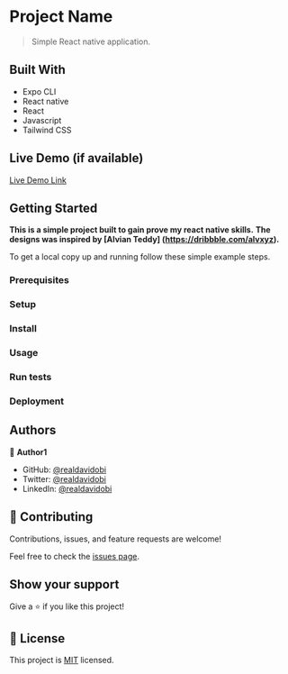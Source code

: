 # Project Name

> Simple React native application.

## Built With

- Expo CLI
- React native
- React
- Javascript
- Tailwind CSS

## Live Demo (if available)

[Live Demo Link](#)

## Getting Started

**This is a simple project built to gain prove my react native skills.**
**The designs was inspired by [Alvian Teddy] (https://dribbble.com/alvxyz).**

To get a local copy up and running follow these simple example steps.

### Prerequisites

### Setup

### Install

### Usage

### Run tests

### Deployment

## Authors

👤 **Author1**

- GitHub: [@realdavidobi](https://github.com/davidobi)
- Twitter: [@realdavidobi](https://twitter.com/realdavidobi)
- LinkedIn: [@realdavidobi](https://linkedin.com/in/realdavidobi)

## 🤝 Contributing

Contributions, issues, and feature requests are welcome!

Feel free to check the [issues page](../../issues/).

## Show your support

Give a ⭐️ if you like this project!

## 📝 License

This project is [MIT](./MIT.md) licensed.
